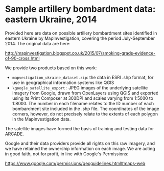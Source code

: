 # Sample artillery bombardment data: eastern Ukraine, 2014

Provided here are data on possible artillery bombardment sites identified in eastern Ukraine by MapInvestigation, covering the period July-September 2014. The original data are here:

http://mapinvestigation.blogspot.co.uk/2015/07/smoking-grads-evidence-of-90-cross.html

We provide two products based on this work:

* `mapvestigation_ukraine_dataset.zip`: the data in ESRI .shp format, for use in geographical information systems like QGIS
* `\google_satellite_export` : JPEG images of the underlying satellite imagery from Google, drawn from OpenLayers using QGIS and exported using its Print Composer at 300DPI and scales varying from 1:5000 to 1:8000. The number in each filename relates to the ID number of each bombardment site included in the .shp file. The coordinates of the image corners, however, do not precisely relate to the extents of each polygon in the Mapinvestigation data. 

The satellite images have formed the basis of training and testing data for ARCADE.

Google and their data providers provide all rights on this raw imagery, and we have retained the ownership information on each image. We are acting in good faith, not for profit, in line with Google's Permissions:

https://www.google.com/permissions/geoguidelines.html#maps-web